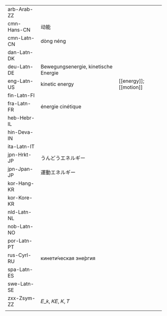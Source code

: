 | | | |
|-|-|-|
| arb-Arab-ZZ |  |  |
| cmn-Hans-CN | 动能 |  |
| cmn-Latn-CN | dòng néng |  |
| dan-Latn-DK |  |  |
| deu-Latn-DE | Bewegungsenergie, kinetische Energie |  |
| eng-Latn-US | kinetic energy | [[energy]]; [[motion]] |
| fin-Latn-FI |  |  |
| fra-Latn-FR | énergie cinétique |  |
| heb-Hebr-IL |  |  |
| hin-Deva-IN |  |  |
| ita-Latn-IT |  |  |
| jpn-Hrkt-JP | うんどうエネルギー |  |
| jpn-Jpan-JP | 運動エネルギー |  |
| kor-Hang-KR |  |  |
| kor-Kore-KR |  |  |
| nld-Latn-NL |  |  |
| nob-Latn-NO |  |  |
| por-Latn-PT |  |  |
| rus-Cyrl-RU | кинети́ческая эне́ргия |  |
| spa-Latn-ES |  |  |
| swe-Latn-SE |  |  |
| zxx-Zsym-ZZ | 𝐸_𝑘, 𝐾𝐸, 𝐾, 𝑇 |  |
|  |  |  |
